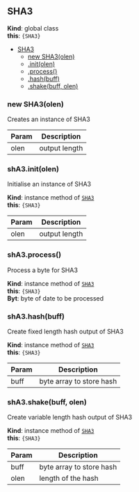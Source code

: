 <a name="SHA3"></a>

## SHA3
**Kind**: global class  
**this**: <code>{SHA3}</code>  

* [SHA3](#SHA3)
    * [new SHA3(olen)](#new_SHA3_new)
    * [.init(olen)](#SHA3+init)
    * [.process()](#SHA3+process)
    * [.hash(buff)](#SHA3+hash)
    * [.shake(buff, olen)](#SHA3+shake)

<a name="new_SHA3_new"></a>

### new SHA3(olen)
Creates an instance of SHA3


| Param | Description |
| --- | --- |
| olen | output length |

<a name="SHA3+init"></a>

### shA3.init(olen)
Initialise an instance of SHA3

**Kind**: instance method of [<code>SHA3</code>](#SHA3)  
**this**: <code>{SHA3}</code>  

| Param | Description |
| --- | --- |
| olen | output length |

<a name="SHA3+process"></a>

### shA3.process()
Process a byte for SHA3

**Kind**: instance method of [<code>SHA3</code>](#SHA3)  
**this**: <code>{SHA3}</code>  
**Byt**: byte of date to be processed  
<a name="SHA3+hash"></a>

### shA3.hash(buff)
Create fixed length hash output of SHA3

**Kind**: instance method of [<code>SHA3</code>](#SHA3)  
**this**: <code>{SHA3}</code>  

| Param | Description |
| --- | --- |
| buff | byte array to store hash |

<a name="SHA3+shake"></a>

### shA3.shake(buff, olen)
Create variable length hash output of SHA3

**Kind**: instance method of [<code>SHA3</code>](#SHA3)  
**this**: <code>{SHA3}</code>  

| Param | Description |
| --- | --- |
| buff | byte array to store hash |
| olen | length of the hash |

